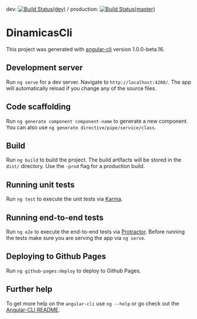 dev: [![Build Status(dev)](https://travis-ci.org/muriarte/Dinamicas.svg?branch=dev)](https://travis-ci.org/muriarte/Dinamicas) / production: [![Build Status(master)](https://travis-ci.org/muriarte/Dinamicas.svg?branch=master)](https://travis-ci.org/muriarte/Dinamicas)  

# DinamicasCli

This project was generated with [angular-cli](https://github.com/angular/angular-cli) version 1.0.0-beta.16.  

## Development server
Run `ng serve` for a dev server. Navigate to `http://localhost:4200/`. The app will automatically reload if you change any of the source files.

## Code scaffolding

Run `ng generate component component-name` to generate a new component. You can also use `ng generate directive/pipe/service/class`.

## Build

Run `ng build` to build the project. The build artifacts will be stored in the `dist/` directory. Use the `-prod` flag for a production build.

## Running unit tests

Run `ng test` to execute the unit tests via [Karma](https://karma-runner.github.io).

## Running end-to-end tests

Run `ng e2e` to execute the end-to-end tests via [Protractor](http://www.protractortest.org/). 
Before running the tests make sure you are serving the app via `ng serve`.

## Deploying to Github Pages

Run `ng github-pages:deploy` to deploy to Github Pages.

## Further help

To get more help on the `angular-cli` use `ng --help` or go check out the [Angular-CLI README](https://github.com/angular/angular-cli/blob/master/README.md).
